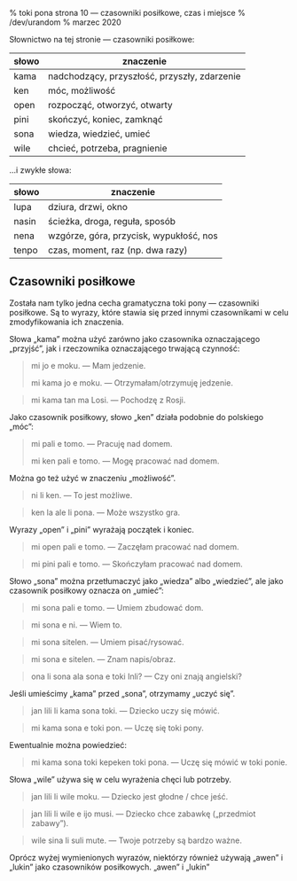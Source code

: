 % toki pona strona 10 — czasowniki posiłkowe, czas i miejsce
% /dev/urandom
% marzec 2020

Słownictwo na tej stronie — czasowniki posiłkowe:

| słowo | znaczenie |
|----|----|
| kama | nadchodzący, przyszłość, przyszły, zdarzenie |
| ken | móc, możliwość |
| open | rozpocząć, otworzyć, otwarty |
| pini | skończyć, koniec, zamknąć |
| sona | wiedza, wiedzieć, umieć |
| wile | chcieć, potrzeba, pragnienie |

...i zwykłe słowa:

| słowo | znaczenie |
|----|----|
| lupa | dziura, drzwi, okno |
| nasin | ścieżka, droga, reguła, sposób |
| nena | wzgórze, góra, przycisk, wypukłość, nos |
| tenpo | czas, moment, raz (np. dwa razy) |

## Czasowniki posiłkowe

Została nam tylko jedna cecha gramatyczna toki pony — czasowniki posiłkowe.
Są to wyrazy, które stawia się przed innymi czasownikami w celu zmodyfikowania
ich znaczenia.

Słowa „kama” można użyć zarówno jako czasownika oznaczającego „przyjść”, jak
i rzeczownika oznaczającego trwającą czynność:

> mi jo e moku. — Mam jedzenie.
>
> mi kama jo e moku. — Otrzymałam/otrzymuję jedzenie.

> mi kama tan ma Losi. — Pochodzę z Rosji.

Jako czasownik posiłkowy, słowo „ken” działa podobnie do polskiego „móc”:

> mi pali e tomo. — Pracuję nad domem.
>
> mi ken pali e tomo. — Mogę pracować nad domem.

Można go też użyć w znaczeniu „możliwość”.

> ni li ken. — To jest możliwe.

> ken la ale li pona. — Może wszystko gra.

Wyrazy „open” i „pini” wyrażają początek i koniec.

> mi open pali e tomo. — Zaczęłam pracować nad domem.

> mi pini pali e tomo. — Skończyłam pracować nad domem.

Słowo „sona” można przetłumaczyć jako „wiedza” albo „wiedzieć”, ale jako
czasownik posiłkowy oznacza on „umieć”:

> mi sona pali e tomo. — Umiem zbudować dom.

> mi sona e ni. — Wiem to.

> mi sona sitelen. — Umiem pisać/rysować.

> mi sona e sitelen. — Znam napis/obraz.

> ona li sona ala sona e toki Inli? — Czy oni znają angielski?

Jeśli umieścimy „kama” przed „sona”, otrzymamy „uczyć się”.

> jan lili li kama sona toki. — Dziecko uczy się mówić.

> mi kama sona e toki pon. — Uczę się toki pony.

Ewentualnie można powiedzieć:

> mi kama sona toki kepeken toki pona. — Uczę się mówić w toki ponie.

Słowa „wile” używa się w celu wyrażenia chęci lub potrzeby.

> jan lili li wile moku. — Dziecko jest głodne / chce jeść.

> jan lili li wile e ijo musi. — Dziecko chce zabawkę („przedmiot zabawy”).

> wile sina li suli mute. — Twoje potrzeby są bardzo ważne.

Oprócz wyżej wymienionych wyrazów, niektórzy również używają „awen” i „lukin”
jako czasowników posiłkowych. „awen” i „lukin”